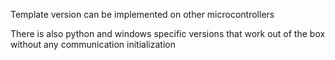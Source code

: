Template version can be implemented on other microcontrollers

There is also python and windows specific versions that work out of the box without any communication initialization